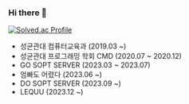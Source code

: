### Hi there 👋

<!--
**ddongseop/ddongseop** is a ✨ _special_ ✨ repository because its `README.md` (this file) appears on your GitHub profile.

Here are some ideas to get you started:

- 🔭 I’m currently working on ...
- 🌱 I’m currently learning ...
- 👯 I’m looking to collaborate on ...
- 🤔 I’m looking for help with ...
- 💬 Ask me about ...
- 📫 How to reach me: ...
- 😄 Pronouns: ...
- ⚡ Fun fact: ...
-->

[![Solved.ac Profile](http://mazassumnida.wtf/api/generate_badge?boj=dlehdtjq00)](https://solved.ac/dlehdtjq00)

- 성균관대 컴퓨터교육과 (2019.03 ~)
- 성균관대 프로그래밍 학회 CMD (2020.07 ~ 2020.12)
- GO SOPT SERVER (2023.03 ~ 2023.07)
- 엄빠도 어렸다 (2023.06 ~)
- DO SOPT SERVER (2023.09 ~)
- LEQUU (2023.12 ~)
